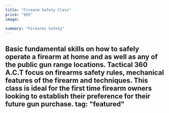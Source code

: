 ```yaml
---
title: "Firearm Safety Class"
price: "$65"
image: 

summary: "Firearms Safety"
---
```

Basic fundamental skills on how to safely operate a firearm at home and as well as any of the public gun range locations.  Tactical 360 A.C.T focus on firearms safety rules, mechanical features of the firearm and techniques.  This class is ideal for the first time firearm owners looking to establish their preference for their future gun purchase.
tag: "featured"
---


<!--stackedit_data:
eyJoaXN0b3J5IjpbLTY3MjQzMjE3NCwxMjc2MTI3NzE5LDUzMj
MzNDk1MSwxODg3Nzg4NDc0LDEwODI0Mjg2NTEsLTM5MjU5OTE4
MywxNzA5MjM1OTM2XX0=
-->